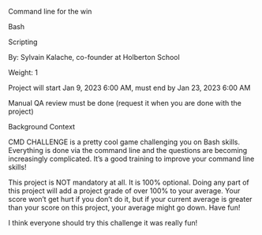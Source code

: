 Command line for the win

Bash

Scripting

 By: Sylvain Kalache, co-founder at Holberton School

 Weight: 1

 Project will start Jan 9, 2023 6:00 AM, must end by Jan 23, 2023 6:00 AM

 Manual QA review must be done (request it when you are done with the project)

Background Context

CMD CHALLENGE is a pretty cool game challenging you on Bash skills. Everything is done via the command line and the questions are becoming increasingly complicated. It’s a good training to improve your command line skills!



This project is NOT mandatory at all. It is 100% optional. Doing any part of this project will add a project grade of over 100% to your average. Your score won’t get hurt if you don’t do it, but if your current average is greater than your score on this project, your average might go down. Have fun!

I think everyone should try this challenge it was really fun!
